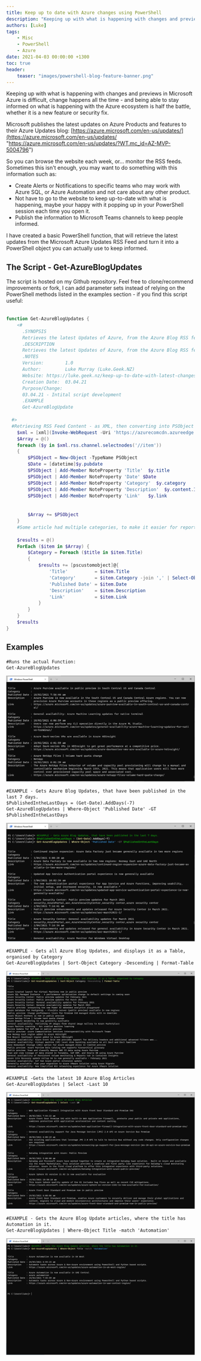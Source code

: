 ```yaml
---
title: Keep up to date with Azure changes using PowerShell
description: "Keeping up with what is happening with changes and previews in Microsoft Azure is difficult, change happens all the time - and being able to stay inform..."
authors: [Luke]
tags:
    - Misc
    - PowerShell
    - Azure
date: 2021-04-03 00:00:00 +1300
toc: true
header:
    teaser: "images/powershell-blog-feature-banner.png"
---
```

Keeping up with what is happening with changes and previews in Microsoft Azure is difficult, change happens all the time - and being able to stay informed on what is happening with the Azure ecosystem is half the battle, whether it is a new feature or security fix.

Microsoft publishes the latest updates on Azure Products and features to their Azure Updates blog: [https://azure.microsoft.com/en-us/updates/](https://azure.microsoft.com/en-us/updates/ "https://azure.microsoft.com/en-us/updates/?WT.mc_id=AZ-MVP-5004796")

So you can browse the website each week, or... monitor the RSS feeds. Sometimes this isn't enough, you may want to do something with this information such as:

* Create Alerts or Notifications to specific teams who may work with Azure SQL, or Azure Automation and not care about any other product.
* Not have to go to the website to keep up-to-date with what is happening, maybe your happy with it popping up in your PowerShell session each time you open it.
* Publish the information to Microsoft Teams channels to keep people informed.

I have created a basic PowerShell function, that will retrieve the latest updates from the Microsoft Azure Updates RSS Feed and turn it into a PowerShell object you can actually use to keep informed.

## The Script - Get-AzureBlogUpdates

The script is hosted on my Github repository. Feel free to clone/recommend improvements or fork, I can add parameter sets instead of relying on the PowerShell methods listed in the examples section - if you find this script useful:

```powershell title="Get-AzureBlogUpdates.ps1"

function Get-AzureBlogUpdates {
    <#
      .SYNOPSIS
      Retrieves the latest Updates of Azure, from the Azure Blog RSS feed.
      .DESCRIPTION
      Retrieves the latest Updates of Azure, from the Azure Blog RSS feed.
      .NOTES
      Version:        1.0
      Author:         Luke Murray (Luke.Geek.NZ) 
      Website: https://luke.geek.nz/keep-up-to-date-with-latest-changes-on-azure-using-powershell
      Creation Date:  03.04.21
      Purpose/Change: 
      03.04.21 - Intital script development
      .EXAMPLE
      Get-AzureBlogUpdate

  #>
  #Retrieving RSS Feed Content - as XML, then converting into PSObject
    $xml = [xml](Invoke-WebRequest -Uri 'https://azurecomcdn.azureedge.net/en-us/updates/feed/').content
    $Array = @()
    foreach ($y in $xml.rss.channel.selectnodes('//item'))
    {
        $PSObject = New-Object -TypeName PSObject
        $Date = [datetime]$y.pubdate
        $PSObject | Add-Member NoteProperty 'Title'  $y.title
        $PSObject | Add-Member NoteProperty 'Date' $Date
        $PSObject | Add-Member NoteProperty 'Category'  $y.category
        $PSObject | Add-Member NoteProperty 'Description'  $y.content.InnerText
        $PSObject | Add-Member NoteProperty 'Link'   $y.link
    
    
        $Array += $PSObject
    } 
    #Some article had multiple categories, to make it easier for reporting, joined the categories together and got rid of duplicates.

    $results = @()
    ForEach ($item in $Array) {
        $Category = Foreach ($title in $item.Title)
        {
            $results += [pscustomobject]@{
                'Title'          = $item.Title
                'Category'       = $item.Category -join ',' | Select-Object -Unique
                'Published Date' = $item.Date
                'Description'    = $item.Description
                'Link'           = $item.Link
            }
        }
    }
    $results
}

```

## Examples

    #Runs the actual Function:
    Get-AzureBlogUpdates

![Get-AzureBlogUpdates](/uploads/windowsterminal_5oqnizj8ko.png)

    #EXAMPLE - Gets Azure Blog Updates, that have been published in the last 7 days.
    $PublishedIntheLastDays = (Get-Date).AddDays(-7)
    Get-AzureBlogUpdates | Where-Object 'Published Date' -GT $PublishedIntheLastDays

![Get-AzureBlogUpdates](/uploads/windowsterminal_duphvuiqpz.png)

    #EXAMPLE - Gets all Azure Blog Updates, and displays it as a Table, organised by Category
    Get-AzureBlogUpdates | Sort-Object Category -Descending | Format-Table

![Get-AzureBlogUpdates](/uploads/windowsterminal_xrskcraov0.png)

    #EXAMPLE -Gets the latest 10 Azure Blog Articles
    Get-AzureBlogUpdates | Select -Last 10

![Get-AzureBlogUpdates - Select Last 10 Articles](/uploads/windowsterminal_bxxy0lnrjc.png "Get-AzureBlogUpdates - Select Last 10 Articles")

    #EXAMPLE - Gets the Azure Blog Update articles, where the title has Automation in it.
    Get-AzureBlogUpdates | Where-Object Title -match 'Automation'

![Get-AzureBlogUpdates - Title matches Automation](/uploads/windowsterminal_qitgwrqfm9.png "Get-AzureBlogUpdates - Title matches Automation")
